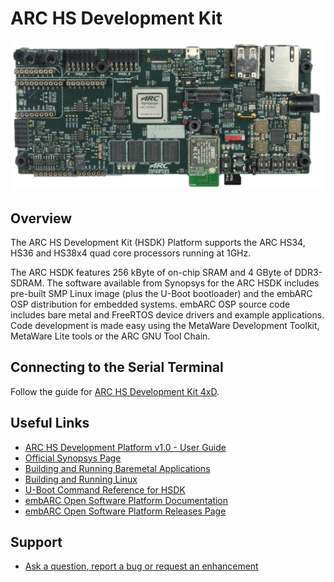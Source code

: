 # ARC HS Development Kit

![ARC HS Development Kit](images/board-hsdk.png)

## Overview

The ARC HS Development Kit (HSDK) Platform supports the ARC HS34, HS36 and
HS38x4 quad core processors running at 1GHz.

The ARC HSDK features 256 kByte of on-chip SRAM and 4 GByte of DDR3-SDRAM.
The software available from Synopsys for the ARC HSDK includes pre-built SMP
Linux image (plus the U-Boot bootloader) and the embARC OSP distribution for
embedded systems. embARC OSP source code includes bare metal and FreeRTOS device
drivers and example applications. Code development is made easy using the
MetaWare Development Toolkit, MetaWare Lite tools or the ARC GNU Tool Chain.

## Connecting to the Serial Terminal

Follow the guide for [ARC HS Development Kit 4xD](./board-hsdk-4xd.md).

## Useful Links

* [ARC HS Development Platform v1.0 - User Guide](files/ARC_HSDK_User_Guide.pdf)
* [Official Synopsys Page](https://www.synopsys.com/dw/ipdir.php?ds=arc-hs-development-kit)
* [Building and Running Baremetal Applications](../baremetal/hardware/hsdk.md)
* [Building and Running Linux](../linux/hsdk/build.md)
* [U-Boot Command Reference for HSDK](../linux/hsdk/uboot-commands.md)
* [embARC Open Software Platform Documentation](https://foss-for-synopsys-dwc-arc-processors.github.io/embarc_osp)
* [embARC Open Software Platform Releases Page](https://github.com/foss-for-synopsys-dwc-arc-processors/embarc_osp/releases)

## Support

* [Ask a question, report a bug or request an enhancement](https://github.com/foss-for-synopsys-dwc-arc-processors/ARC-Development-Systems-Forum/wiki/Reporting-a-bug)
